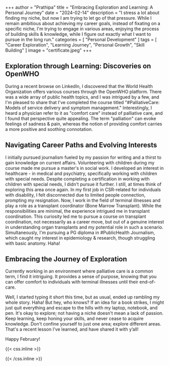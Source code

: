 +++
author = "Prathipa"
title = "Embracing Exploration and Learning: A Personal Journey"
date = "2024-02-14"
description = "I stress a lot about finding my niche, but now I am trying to let go of that pressure. While I remain ambitious about achieving my career goals, instead of fixating on a specific niche, I'm trying to engage in various areas, enjoying the process of building skills & knowledge, while I figure out exactly what I want to pursue in the long run."
categories = [
    "Personal Development"
]
tags = [
    "Career Exploration", "Learning Journey", "Personal Growth", "Skill Building"
]
image = "certificate.jpeg"
+++

## Exploration through Learning: Discoveries on OpenWHO

During a recent browse on LinkedIn, I discovered that the World Health Organization offers various courses through the OpenWHO platform. There was a wide array of public health topics, and I was intrigued by a few, and I'm pleased to share that I've completed the course titled "#PalliativeCare: Models of service delivery and symptom management." Interestingly, I heard a physician refer to it as "comfort care" instead of palliative care, and I found that perspective quite appealing. The term "palliation" can evoke feelings of sadness & pain, whereas the notion of providing comfort carries a more positive and soothing connotation.

## Navigating Career Paths and Evolving Interests

I initially pursued journalism fueled by my passion for writing and a thirst to gain knowledge on current affairs. Volunteering with children during my course made me pursue a master's in social work. I developed an interest in healthcare - in medical and psychiatry, specifically working with children with special needs. Despite completing a certification in working with children with special needs, I didn't pursue it further. I still, at times think of exploring this area once again. In my first job in CSR-related for individuals with disability, I felt disconnected due to limited people connection, prompting my resignation. Now, I work in the field of terminal illnesses and play a role as a transplant coordinator (Bone Marrow Transplant). While the responsibilities are minimal, the experience intrigued me in transplant coordination. This curiosity led me to pursue a course on transplant coordination, not necessarily as a career move, but out of a genuine interest in understanding organ transplants and my potential role in such a scenario. Simultaneously, I'm pursuing a PG diploma in #PublicHealth Journalism, which caught my interest in epidemiology & research, though struggling with basic anatomy. Haha!

## Embracing the Journey of Exploration

Currently working in an environment where palliative care is a common term, I find it intriguing. It provides a sense of purpose, knowing that you can offer comfort to individuals with terminal illnesses until their end-of-care.

Well, I started typing it short this time, but as usual, ended up rambling my whole story. Haha! But hey, who knows? If an idea for a book strikes, I might just quit everything and escape to the hills with my laptop, notebook, and pen. It's okay to explore; not having a niche doesn't mean a lack of passion. Keep learning, keep honing your skills, and never cease to acquire knowledge. Don't confine yourself to just one area; explore different areas. That's a recent lesson I've learned, and have shared it with y’all!

Happy February!

{{< css.inline >}}
<style>
.canon { background: white; width: 100%; height: auto; }
</style>
{{< /css.inline >}}
